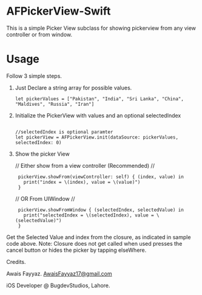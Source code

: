 # AFPickerView-Swift
This is a simple Picker View subclass for showing pickerview from any view controller or from window.

# Usage

Follow 3 simple steps.

1. Just Declare a string array for possible values.

       let pickerValues = ["Pakistan", "India", "Sri Lanka", "China", "Maldives", "Russia", "Iran"]

2. Initialize the PickerView with values and an optional selectedIndex

                                                                  //selectedIndex is optional paramter
       let pickerView = AFPickerView.init(dataSource: pickerValues, selectedIndex: 0)

3. Show the picker View 

    // Either show from a view controller (Recommended)  // 
    
        pickerView.showFrom(viewController: self) { (index, value) in
          print("index = \(index), value = \(value)")
        }

    
    // OR From UIWindow  //
    
        pickerView.showFromWindow { (selectedIndex, selectedValue) in
          print("selectedIndex = \(selectedIndex), value = \(selectedValue)")
        }

Get the Selected Value and index from the closure, as indicated in sample code above. 
Note: Closure does not get called when used presses the cancel button or hides the picker by tapping elseWhere.

Credits.

Awais Fayyaz.
AwaisFayyaz17@gmail.com

iOS Developer @ BugdevStudios,
Lahore.
